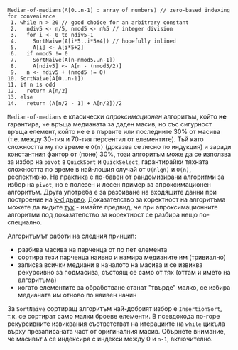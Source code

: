 ```
Median-of-medians(A[0..n-1] : array of numbers) // zero-based indexing for convenience
 1. while n > 20 // good choice for an arbitrary constant
 2.   ndiv5 <- n/5, nmod5 <- n%5 // integer division
 3.   for i <- 0 to ndiv5-1
 4.     SortNaive(A[i*5..i*5+4]) // hopefully inlined
 5.     A[i] <- A[i*5+2]
 6.   if nmod5 != 0
 7.     SortNaive(A[n-nmod5..n-1])
 8.     A[ndiv5] <- A[n - (nmod5/2)]
 9.   n <- ndiv5 + (nmod5 != 0)
10. SortNaive(A[0..n-1])
11. if n is odd
12.   return A[n/2]
13. else
14.   return (A[n/2 - 1] + A[n/2])/2
```
`Median-of-medians` е класически _апроксимационен_ алгоритъм, който **не** гарантира, че връща медианата за даден масив, но със сигурност връща елемент, който не е в първите или последните 30% от масива (т.е. между 30-тия и 70-тия персентил от елементите). Тъй като сложността му по време е `O(n)` (доказва се лесно по индукция) и заради константния фактор от (поне) 30%, този алгоритъм може да се използва за избор на `pivot` в `QuickSort` и `QuickSelect`, гарантирайки тяхната сложността по време в най-лошия случай от `O(nlgn)` и `O(n)`, респективно. На практика е по-бавен от рандомизирани алгоритми за избор на `pivot`, но е полезен и лесен пример за апроксимационен алгоритъм. Друга употреба е за разбиване на входящите данни при построение на [k-d дърво](https://en.wikipedia.org/wiki/K-d_tree). Доказателство за коректност на алгоритъма можете да видите [тук](https://en.wikipedia.org/wiki/Median_of_medians#Properties_of_pivot) - имайте предвид, че при апроксимационните алгоритми под доказателство за коректност се разбира нещо по-специално.

Алгоритъмът работи на следния принцип:
- разбива масива на парченца от по пет елемента
- сортира тези парченца наивно и намира медианите им (тривиално)
- записва всички медиани в началото на масива и се извиква рекурсивно за подмасива, състоящ се само от тях (оттам и името на алгоритъма)
- когато елементите за обработване станат "твърде" малко, се избира медианата им отново по наивен начин
  
За `SortNaive` сортиращ алгоритъм най-добрият избор е `InsertionSort`, т.к. се сортират само малки броеве елементи. В псевдокода по-горе рекурсивните извиквания съответстват на итерациите на `while` цикъла върху презаписаната част от оригиналния масив. Обърнете внимание, че масивът `A` се индексира с индекси между 0 и `n-1`, включително.

